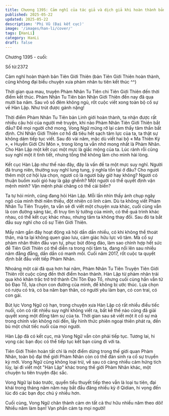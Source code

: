 ```yaml
---
title: Chương 1395: Cảm nghĩ của tác giả và dịch giả khi hoàn thành bản PNTT2
published: 2025-05-22
updated: 2025-05-22
description: 'Phi Vũ (Đại kết cục)'
image: '/images/han-li/cover/'
tags: [HanLi]
category: HanLi
draft: false
---
```


Chương 1395 - cuối: 

Số từ:2372  


Cảm nghĩ hoàn thành bản Tiên Giới Thiên (bản Tiên Giới Thiên hoàn thành, cũng không đại biểu chuyện xưa phàm nhân tu tiên kết thúc ^^)

Thời gian qua mau, truyện Phàm Nhân Tu Tiên chi Tiên Giới Thiên đến thời điểm kết thúc. Phàm Nhân Tu Tiên bản Nhân Giới Thiên đến nay đã qua mười ba năm. Sau vô số đêm không ngủ, rốt cuộc viết xong toàn bộ cố sự về Hàn Lập. Như trút được gánh nặng!

Thời điểm Phàm Nhân Tu Tiên bản Linh giới hoàn thành, ta nhận được rất nhiều câu hỏi của người mê truyện, khi nào Phàm Nhân Tiên Giới Thiên bắt đầu? Để mọi người chờ mong, Vong Ngữ mừng rỡ lại cảm thấy tâm thần bất định. Chỉ Nhân Giới Thiên cơ hồ đã tiêu hết sạch tâm lực của ta, ta thật sự không dám tiếp tục viết. Sau đó vài năm, mặc dù viết hai bộ « Ma Thiên Ký », « Huyền Giới Chi Môn », trong lòng ta vẫn nhớ mong nhất là Phàm Nhân. Cho Hàn Lập một kết cục một mực là giấc mộng của ta. Lúc rảnh rỗi cũng suy nghĩ một ít tình tiết, nhưng tổng thể không làm cho mình hài lòng.

Kết cục Hàn Lập như thế nào đây, đây là vấn đề ta một mực suy nghĩ. Người đã trung niên, thường suy nghĩ lung tung, ý nghĩa tồn tại ở đâu? Cho ngươi thêm một cơ hội lựa chọn, ngươi có là ngươi bây giờ hay không? Ngươi có thuận buồm xuôi gió hay là gập ghềnh? Một người có thể quyết định vận mệnh mình? Vận mệnh phải chăng có thể cải biến?

Ta tự hỏi mình, cũng đang hỏi Hàn Lập. Mỗi lần nhìn thấy ảnh chụp ngây ngô của mình thời niên thiếu, đột nhiên có linh cảm. Dù ta không viết Phàm Nhân Tu Tiên Truyện, ta vẫn sẽ đi viết một chuyện xưa khác, cuối cùng vẫn là con đường sáng tác, đi truy tìm lý tưởng của mình, có thể quá trình khác nhau, có thể kết cục khác nhau, nhưng tâm ta không thay đổi. Sau đó ta bắt đầu suy nghĩ cho cố sự Tiên Giới Thiên.

Mấy năm gần đây hoạt động xã hội dần dần nhiều, có khi không thể thoát thân, mà ta lại không quen giao lưu, cảm giác hữu lực vô tâm. Mà cố sự phàm nhân thiên đầu vạn tự, phục bút đông đảo, làm sao chỉnh hợp hết sức để Tiên Giới Thiên có thể diễn ra trong nội tâm ta, đang nổi lên sau nhiều năm đằng đẵng, dần dần có manh mối. Cuối năm 2017, rốt cuộc ta quyết định bắt đầu viết tiếp Phàm Nhân.

Nhoáng một cái đã qua hơn hai năm, Phàm Nhân Tu Tiên Truyện Tiên Giới Thiên rốt cuộc cũng đến thời điểm hoàn thành. Hàn Lập từ phàm nhân trải qua khó khăn trắc trở trở thành Chí Tôn Đạo Tổ, nhưng cuối cùng hắn vẫn từ bỏ Đạo Tổ, lựa chọn con đường của mình, để không bị ước thúc. Lựa chọn có rượu có trà, có ba năm bạn thân, có người yêu làm bạn, có con trai, có con gái.

Bút lực Vong Ngữ có hạn, trong chuyện xưa Hàn Lập có rất nhiều điều tiếc nuối, còn có rất nhiều suy nghĩ không viết ra, bất kể thế nào cũng đã giải quyết xong một đống tâm sự của ta. Thời gian sau sẽ viết một ít cố sự mà trong chính văn không nói đến, lấy hình thức phiên ngoại thiên phát ra, đền bù một chút tiếc nuối của mọi người.

Hàn Lập đã có kết cục, mà Vong Ngữ vẫn còn phải tiếp tục. Tương lai, hi vọng các bạn đọc có thể tiếp tục kết bạn cùng đi với ta.

Tiên Giới Thiên hoàn tất chỉ là một điểm dừng trong thế giới quan Phàm Nhân, toàn bộ đại thế giới Phàm Nhân còn có thể đản sinh ra cố sự truyền kỳ mới. Vong Ngữ cũng không loại trừ, về sau có càng nhiều cảm hứng tích lũy, lại đi viết một "Hàn Lập" khác trong thế giới Phàm Nhân khác, một chuyện tu tiên truyện đặc sắc.

Vong Ngữ lại báo trước, quyển tiểu thuyết tiếp theo vẫn là loại tu tiên, đại khái trong tháng năm năm nay bắt đầu đăng nhiều kỳ ở Qidian, hi vọng đến lúc đó các bạn đọc chú ý nhiều hơn.

Cuối cùng, Vong Ngữ chân thành cảm ơn tất cả thư hữu nhiều năm theo dõi! Nhiều năm làm bạn! Vạn phần cảm tạ mọi người!

